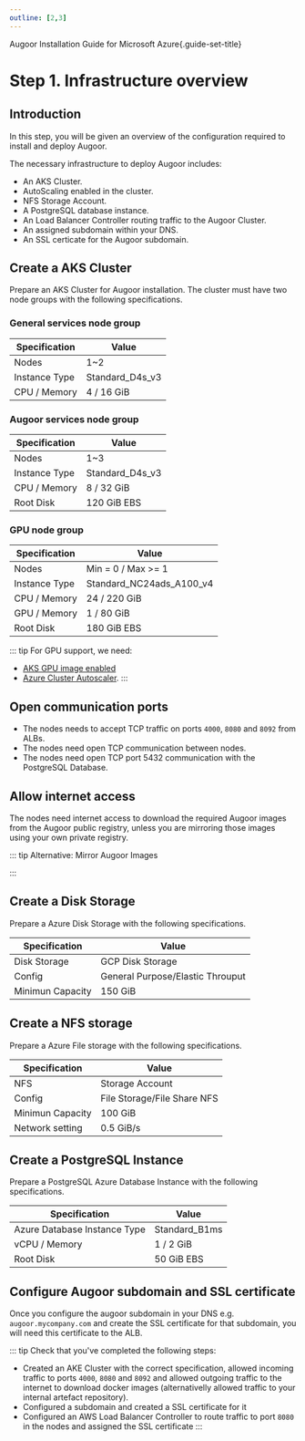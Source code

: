```yaml
---
outline: [2,3]
---
```

Augoor Installation Guide for Microsoft Azure{.guide-set-title}

# Step 1. Infrastructure overview
## Introduction
In this step, you will be given an overview of the configuration required to install and deploy Augoor.

The necessary infrastructure to deploy Augoor includes:

* An AKS Cluster.
* AutoScaling enabled in the cluster.
* NFS Storage Account.
* A PostgreSQL database instance.
* An Load Balancer Controller routing traffic to the Augoor Cluster.
* An assigned subdomain within your DNS.
* An SSL certicate for the Augoor subdomain.

## Create a AKS Cluster
Prepare an AKS Cluster for Augoor installation. The cluster must have two node groups with the following specifications.

### General services node group

|Specification| Value |
|---|---|
|Nodes|1~2|
|Instance Type|Standard_D4s_v3|
|CPU / Memory|4 / 16 GiB|
### Augoor services node group

|Specification| Value |
|---|---|
|Nodes|1~3|
|Instance Type|Standard_D4s_v3|
|CPU / Memory|8 / 32 GiB|
|Root Disk|120 GiB EBS|

### GPU node group

|Specification| Value |
|---|---|
|Nodes|Min = 0 / Max >= 1|
|Instance Type|Standard_NC24ads_A100_v4|
|CPU / Memory|24 / 220 GiB|
|GPU / Memory|1 / 80 GiB|
|Root Disk|180 GiB EBS|

::: tip For GPU support, we need: 
* [AKS GPU image enabled](https://learn.microsoft.com/en-us/azure/aks/gpu-cluster)
* [Azure Cluster Autoscaler](https://learn.microsoft.com/en-us/azure/aks/cluster-autoscaler).
:::

## Open communication ports
* The nodes needs to accept TCP traffic on ports `4000`, `8080` and `8092` from ALBs.
* The nodes need open TCP communication between nodes.
* The nodes need open TCP port 5432 communication with the PostgreSQL Database.

## Allow internet access
The nodes need internet access to download the required Augoor images from the Augoor public registry, unless you are mirroring those images using your own private registry.

::: tip Alternative: Mirror Augoor Images
<!--@include: ../parts/mirroring_docker_images.md-->
:::

## Create a Disk Storage
Prepare a Azure Disk Storage with the following specifications.

|Specification| Value |
|---|---|
|Disk Storage|GCP Disk Storage|
|Config|General Purpose/Elastic Throuput|
|Minimun Capacity|150 GiB|


## Create a NFS storage
Prepare a Azure File storage with the following specifications.

|Specification| Value |
|---|---|
|NFS|Storage Account|
|Config|File Storage/File Share NFS |
|Minimun Capacity|100 GiB|
|Network setting|0.5 GiB/s|


## Create a PostgreSQL Instance
Prepare a PostgreSQL Azure Database Instance with the following specifications.

|Specification| Value |
|---|---|
|Azure Database Instance Type|Standard_B1ms|
|vCPU / Memory|1 / 2 GiB|
|Root Disk|50 GiB EBS|

## Configure Augoor subdomain and SSL certificate
Once you configure the augoor subdomain in your DNS e.g. `augoor.mycompany.com` and create the SSL certificate for that subdomain, you will need this certificate to the ALB.


::: tip Check that you've completed the following steps:
- Created an AKE Cluster with the correct specification, allowed incoming traffic to ports `4000`, `8080` and `8092`  and allowed outgoing traffic to the internet to download docker images (alternativelly allowed traffic to your internal artefact repository).
- Configured a subdomain and created a SSL certificate for it
- Configured an AWS Load Balancer Controller to route traffic to port `8080` in the nodes and assigned the SSL certificate
:::
